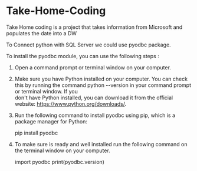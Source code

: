 # Take-Home-Coding
Take Home coding is a project that takes information from Microsoft and populates the date into a DW

To Connect python with SQL Server we could use pyodbc package.

To install the pyodbc module, you can use the following steps :

   1. Open a command prompt or terminal window on your computer.
   2. Make sure you have Python installed on your computer. You can check this by running the command python --version in your command prompt or terminal window. If you   
      don't have Python installed, you can download it from the official website: https://www.python.org/downloads/.
   3. Run the following command to install pyodbc using pip, which is a package manager for Python:
     
      pip install pyodbc
      
   4. To make sure is ready and well installed run the following command on the terminal window on your computer.
      
      import pyodbc
      print(pyodbc.version)
